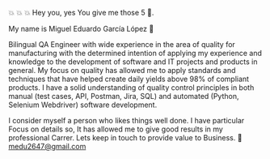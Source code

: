 :boom: :boom: :boom: Hey you, yes You give me those 5 👋. 

My name is Miguel Eduardo García López :raising_hand:

Bilingual QA Engineer with wide experience in the area of quality for manufacturing with the determined intention of applying my experience and knowledge to the development of software and IT projects and products in general. My focus on quality has allowed me to apply standards and techniques that have helped create daily yields above 98% of compliant products. I have a solid understanding of quality control principles in both manual (test cases, API, Postman, Jira, SQL) and automated (Python, Selenium Webdriver) software development.

I consider myself a person who likes things well done. I have particular Focus on details so, It has allowed me to give good results in my professional Carrer. Lets keep in touch to provide value to Business.
:email: medu2647@gmail.com

